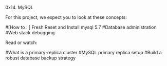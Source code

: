 0x14. MySQL

For this project, we expect you to look at these concepts:

#[How to : ] Fresh Reset and Install mysql 5.7
#Database administration
#Web stack debugging

Read or watch:

#What is a primary-replica cluster
#MySQL primary replica setup
#Build a robust database backup strategy
